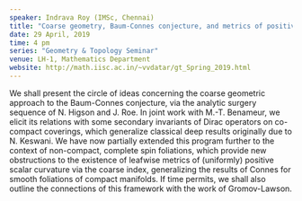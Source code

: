```yaml
---
speaker: Indrava Roy (IMSc, Chennai)
title: "Coarse geometry, Baum-Connes conjecture, and metrics of positive scalar curvature on spin foliations"
date: 29 April, 2019
time: 4 pm
series: "Geometry & Topology Seminar"
venue: LH-1, Mathematics Department
website: http://math.iisc.ac.in/~vvdatar/gt_Spring_2019.html
---
```


We shall present the circle of ideas concerning the coarse geometric approach to the Baum-Connes conjecture, 
via the analytic surgery sequence of N. Higson and J. Roe. In joint work with M.-T. Benameur, we elicit its 
relations with some secondary invariants of Dirac operators on co-compact coverings, which generalize classical 
deep results originally due to N. Keswani. We have now partially extended this program further to the context of 
non-compact, complete spin foliations, which provide new obstructions to the existence of leafwise metrics of (uniformly) 
positive scalar curvature via the coarse index, generalizing the results of Connes for smooth foliations of compact 
manifolds. If time permits, we shall also outline the connections of this framework with the work of Gromov-Lawson.     
